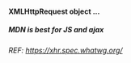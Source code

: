 #### XMLHttpRequest object ...

##### MDN is best for JS and ajax

###### REF: https://xhr.spec.whatwg.org/
